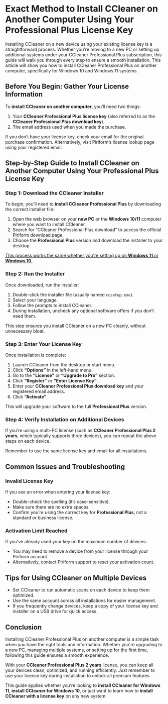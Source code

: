 # Exact Method to Install CCleaner on Another Computer Using Your Professional Plus License Key

Installing CCleaner on a new device using your existing license key is a straightforward process. Whether you're moving to a new PC or setting up additional systems under your CCleaner Professional Plus subscription, this guide will walk you through every step to ensure a smooth installation. This article will show you how to install CCleaner Professional Plus on another computer, specifically for Windows 10 and Windows 11 systems.



## Before You Begin: Gather Your License Information

To **install CCleaner on another computer**, you’ll need two things:

1. Your **CCleaner Professional Plus license key** (also referred to as the **CCleaner Professional Plus download key**).
2. The email address used when you made the purchase.

If you don’t have your license key, check your email for the original purchase confirmation. Alternatively, visit Piriform’s license lookup page using your registered email.



## Step-by-Step Guide to Install CCleaner on Another Computer Using Your Professional Plus License Key


### Step 1: Download the CCleaner Installer

To begin, you’ll need to **install CCleaner Professional Plus** by downloading the correct installer file:

1. Open the web browser on your **new PC** or the **Windows 10/11** computer where you want to install CCleaner.
2. Search for “CCleaner Professional Plus download” to access the official Piriform download page.
3. Choose the **Professional Plus** version and download the installer to your desktop.

[This process works the same whether you're setting up on **Windows 11** or **Windows 10**.](https://proccleanerinstall.readthedocs.io/en/latest/)



### Step 2: Run the Installer

Once downloaded, run the installer:

1. Double-click the installer file (usually named `ccsetup.exe`).
2. Select your language.
3. Follow the prompts to install CCleaner.
4. During installation, uncheck any optional software offers if you don’t need them.

This step ensures you install CCleaner on a new PC cleanly, without unnecessary bloat.



### Step 3: Enter Your License Key

Once installation is complete:

1. Launch CCleaner from the desktop or start menu.
2. Click **“Options”** in the left-hand menu.
3. Go to the **“License”** or **“Upgrade to Pro”** section.
4. Click **“Register”** or **“Enter License Key”**.
5. Enter your **CCleaner Professional Plus download key** and your registered email address.
6. Click **“Activate”**.

This will upgrade your software to the full **Professional Plus** version.



### Step 4: Verify Installation on Additional Devices

If you’re using a multi-PC license (such as **CCleaner Professional Plus 2 years**, which typically supports three devices), you can repeat the above steps on each device.

Remember to use the same license key and email for all installations.



## Common Issues and Troubleshooting

### Invalid License Key

If you see an error when entering your license key:

* Double-check the spelling (it’s case-sensitive).
* Make sure there are no extra spaces.
* Confirm you’re using the correct key for **Professional Plus**, not a standard or business license.

### Activation Limit Reached

If you've already used your key on the maximum number of devices:

* You may need to remove a device from your license through your Piriform account.
* Alternatively, contact Piriform support to reset your activation count.


## Tips for Using CCleaner on Multiple Devices

* Set CCleaner to run automatic scans on each device to keep them optimized.
* Use the same account across all installations for easier management.
* If you frequently change devices, keep a copy of your license key and installer on a USB drive for quick access.



## Conclusion

Installing CCleaner Professional Plus on another computer is a simple task when you have the right tools and information. Whether you're upgrading to a new PC, managing multiple systems, or setting up for the first time, following this guide ensures a smooth experience.

With your **CCleaner Professional Plus 2 years** license, you can keep all your devices clean, optimized, and running efficiently. Just remember to use your license key during installation to unlock all premium features.

This guide applies whether you’re looking to **install CCleaner for Windows 11**, **install CCleaner for Windows 10**, or just want to learn how to **install CCleaner with a license key** on any new system.
